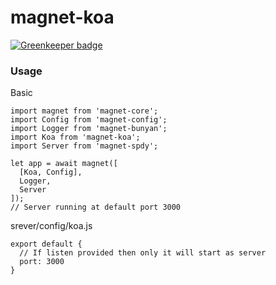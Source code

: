 magnet-koa
===========

[![Greenkeeper badge](https://badges.greenkeeper.io/Magnetjs/magnet-koa.svg)](https://greenkeeper.io/)

### Usage
Basic
```
import magnet from 'magnet-core';
import Config from 'magnet-config';
import Logger from 'magnet-bunyan';
import Koa from 'magnet-koa';
import Server from 'magnet-spdy';

let app = await magnet([
  [Koa, Config],
  Logger,
  Server
]);
// Server running at default port 3000
```
srever/config/koa.js
```
export default {
  // If listen provided then only it will start as server
  port: 3000
}
```

